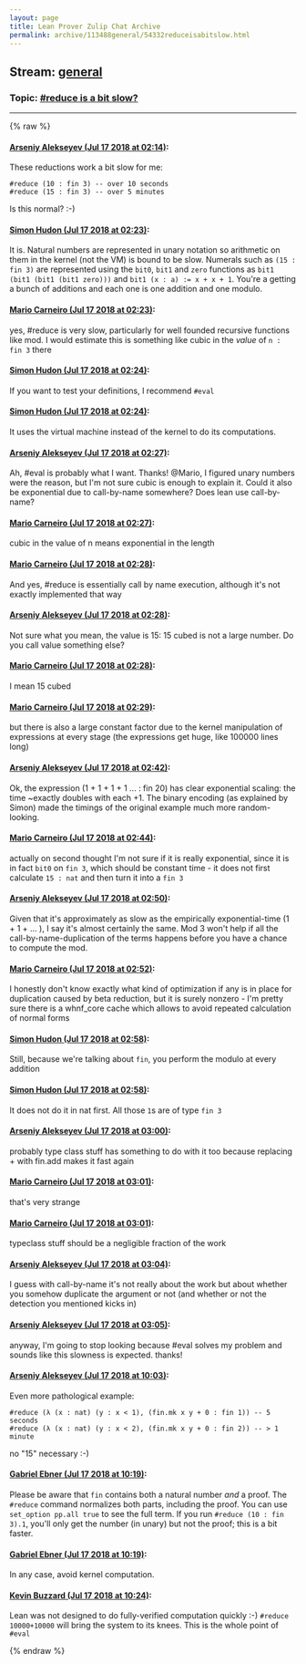 ```yaml
---
layout: page
title: Lean Prover Zulip Chat Archive 
permalink: archive/113488general/54332reduceisabitslow.html
---
```


## Stream: [general](index.html)
### Topic: [#reduce is a bit slow?](54332reduceisabitslow.html)

---


{% raw %}
#### [ Arseniy Alekseyev (Jul 17 2018 at 02:14)](https://leanprover.zulipchat.com/#narrow/stream/113488-general/topic/%23reduce%20is%20a%20bit%20slow%3F/near/129783924):
These reductions work a bit slow for me:

    #reduce (10 : fin 3) -- over 10 seconds
    #reduce (15 : fin 3) -- over 5 minutes

Is this normal? :-)

#### [ Simon Hudon (Jul 17 2018 at 02:23)](https://leanprover.zulipchat.com/#narrow/stream/113488-general/topic/%23reduce%20is%20a%20bit%20slow%3F/near/129784259):
It is. Natural numbers are represented in unary notation so arithmetic on them in the kernel (not the VM) is bound to be slow. Numerals such as `(15 : fin 3)` are represented using the `bit0`, `bit1` and `zero` functions as `bit1 (bit1 (bit1 (bit1 zero)))` and `bit1 (x : a) := x + x + 1`. You're a getting a bunch of additions and each one is one addition and one modulo.

#### [ Mario Carneiro (Jul 17 2018 at 02:23)](https://leanprover.zulipchat.com/#narrow/stream/113488-general/topic/%23reduce%20is%20a%20bit%20slow%3F/near/129784278):
yes, #reduce is very slow, particularly for well founded recursive functions like mod. I would estimate this is something like cubic in the *value* of `n : fin 3` there

#### [ Simon Hudon (Jul 17 2018 at 02:24)](https://leanprover.zulipchat.com/#narrow/stream/113488-general/topic/%23reduce%20is%20a%20bit%20slow%3F/near/129784327):
If you want to test your definitions, I recommend `#eval`

#### [ Simon Hudon (Jul 17 2018 at 02:24)](https://leanprover.zulipchat.com/#narrow/stream/113488-general/topic/%23reduce%20is%20a%20bit%20slow%3F/near/129784340):
It uses the virtual machine instead of the kernel to do its computations.

#### [ Arseniy Alekseyev (Jul 17 2018 at 02:27)](https://leanprover.zulipchat.com/#narrow/stream/113488-general/topic/%23reduce%20is%20a%20bit%20slow%3F/near/129784454):
Ah, #eval is probably what I want. Thanks! 
@Mario, I figured unary numbers were the reason, but I'm not sure cubic is enough to explain it. Could it also be exponential due to call-by-name somewhere? Does lean use call-by-name?

#### [ Mario Carneiro (Jul 17 2018 at 02:27)](https://leanprover.zulipchat.com/#narrow/stream/113488-general/topic/%23reduce%20is%20a%20bit%20slow%3F/near/129784467):
cubic in the value of n means exponential in the length

#### [ Mario Carneiro (Jul 17 2018 at 02:28)](https://leanprover.zulipchat.com/#narrow/stream/113488-general/topic/%23reduce%20is%20a%20bit%20slow%3F/near/129784536):
And yes, #reduce is essentially call by name execution, although it's not exactly implemented that way

#### [ Arseniy Alekseyev (Jul 17 2018 at 02:28)](https://leanprover.zulipchat.com/#narrow/stream/113488-general/topic/%23reduce%20is%20a%20bit%20slow%3F/near/129784540):
Not sure what you mean, the value is 15: 15 cubed is not a large number. Do you call value something else?

#### [ Mario Carneiro (Jul 17 2018 at 02:28)](https://leanprover.zulipchat.com/#narrow/stream/113488-general/topic/%23reduce%20is%20a%20bit%20slow%3F/near/129784547):
I mean 15 cubed

#### [ Mario Carneiro (Jul 17 2018 at 02:29)](https://leanprover.zulipchat.com/#narrow/stream/113488-general/topic/%23reduce%20is%20a%20bit%20slow%3F/near/129784583):
but there is also a large constant factor due to the kernel manipulation of expressions at every stage (the expressions get huge, like 100000 lines long)

#### [ Arseniy Alekseyev (Jul 17 2018 at 02:42)](https://leanprover.zulipchat.com/#narrow/stream/113488-general/topic/%23reduce%20is%20a%20bit%20slow%3F/near/129785191):
Ok, the expression (1 + 1 + 1 + 1 ... : fin 20) has clear exponential scaling: the time ~exactly doubles with each +1. The binary encoding (as explained by Simon) made the timings of the original example much more random-looking.

#### [ Mario Carneiro (Jul 17 2018 at 02:44)](https://leanprover.zulipchat.com/#narrow/stream/113488-general/topic/%23reduce%20is%20a%20bit%20slow%3F/near/129785300):
actually on second thought I'm not sure if it is really exponential, since it is in fact `bit0` on `fin 3`, which should be constant time - it does not first calculate `15 : nat` and then turn it into a `fin 3`

#### [ Arseniy Alekseyev (Jul 17 2018 at 02:50)](https://leanprover.zulipchat.com/#narrow/stream/113488-general/topic/%23reduce%20is%20a%20bit%20slow%3F/near/129785576):
Given that it's approximately as slow as the empirically exponential-time (1 + 1 + ... ), I say it's almost certainly the same. Mod 3 won't help if all the call-by-name-duplication of the terms happens before you have a chance to compute the mod.

#### [ Mario Carneiro (Jul 17 2018 at 02:52)](https://leanprover.zulipchat.com/#narrow/stream/113488-general/topic/%23reduce%20is%20a%20bit%20slow%3F/near/129785673):
I honestly don't know exactly what kind of optimization if any is in place for duplication caused by beta reduction, but it is surely nonzero - I'm pretty sure there is a whnf_core cache which allows to avoid repeated calculation of normal forms

#### [ Simon Hudon (Jul 17 2018 at 02:58)](https://leanprover.zulipchat.com/#narrow/stream/113488-general/topic/%23reduce%20is%20a%20bit%20slow%3F/near/129785938):
Still, because we're talking about `fin`, you perform the modulo at every addition

#### [ Simon Hudon (Jul 17 2018 at 02:58)](https://leanprover.zulipchat.com/#narrow/stream/113488-general/topic/%23reduce%20is%20a%20bit%20slow%3F/near/129785953):
It does not do it in nat first. All those `1`s are of type `fin 3`

#### [ Arseniy Alekseyev (Jul 17 2018 at 03:00)](https://leanprover.zulipchat.com/#narrow/stream/113488-general/topic/%23reduce%20is%20a%20bit%20slow%3F/near/129786041):
probably type class stuff has something to do with it too because replacing + with fin.add makes it fast again

#### [ Mario Carneiro (Jul 17 2018 at 03:01)](https://leanprover.zulipchat.com/#narrow/stream/113488-general/topic/%23reduce%20is%20a%20bit%20slow%3F/near/129786062):
that's very strange

#### [ Mario Carneiro (Jul 17 2018 at 03:01)](https://leanprover.zulipchat.com/#narrow/stream/113488-general/topic/%23reduce%20is%20a%20bit%20slow%3F/near/129786070):
typeclass stuff should be a negligible fraction of the work

#### [ Arseniy Alekseyev (Jul 17 2018 at 03:04)](https://leanprover.zulipchat.com/#narrow/stream/113488-general/topic/%23reduce%20is%20a%20bit%20slow%3F/near/129786199):
I guess with call-by-name it's not really about the work but about whether you somehow duplicate the argument or not (and whether or not the detection you mentioned kicks in)

#### [ Arseniy Alekseyev (Jul 17 2018 at 03:05)](https://leanprover.zulipchat.com/#narrow/stream/113488-general/topic/%23reduce%20is%20a%20bit%20slow%3F/near/129786231):
anyway, I'm going to stop looking because #eval solves my problem and sounds like this slowness is expected. thanks!

#### [ Arseniy Alekseyev (Jul 17 2018 at 10:03)](https://leanprover.zulipchat.com/#narrow/stream/113488-general/topic/%23reduce%20is%20a%20bit%20slow%3F/near/129800058):
Even more pathological example:

    #reduce (λ (x : nat) (y : x < 1), (fin.mk x y + 0 : fin 1)) -- 5 seconds
    #reduce (λ (x : nat) (y : x < 2), (fin.mk x y + 0 : fin 2)) -- > 1 minute

no "15" necessary :-)

#### [ Gabriel Ebner (Jul 17 2018 at 10:19)](https://leanprover.zulipchat.com/#narrow/stream/113488-general/topic/%23reduce%20is%20a%20bit%20slow%3F/near/129800675):
Please be aware that `fin` contains both a natural number *and* a proof.  The `#reduce` command normalizes both parts, including the proof.  You can use `set_option pp.all true` to see the full term.  If you run `#reduce (10 : fin 3).1`, you'll only get the number (in unary) but not the proof; this is a bit faster.

#### [ Gabriel Ebner (Jul 17 2018 at 10:19)](https://leanprover.zulipchat.com/#narrow/stream/113488-general/topic/%23reduce%20is%20a%20bit%20slow%3F/near/129800677):
In any case, avoid kernel computation.

#### [ Kevin Buzzard (Jul 17 2018 at 10:24)](https://leanprover.zulipchat.com/#narrow/stream/113488-general/topic/%23reduce%20is%20a%20bit%20slow%3F/near/129800877):
Lean was not designed to do fully-verified computation quickly :-) `#reduce 10000+10000` will bring the system to its knees. This is the whole point of `#eval`


{% endraw %}
